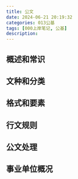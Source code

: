 ```yaml
---
title: 公文
date: 2024-06-21 20:19:32
categories: 013公基
tags: [000上岸笔记, 公基]
description: 
---
```



## 概述和常识

## 文种和分类

## 格式和要素

## 行文规则

## 公文处理

## 事业单位概况